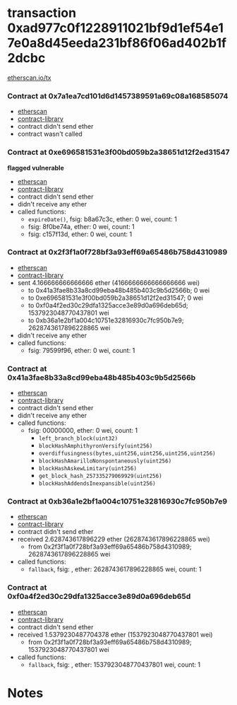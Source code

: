 # transaction 0xad977c0f1228911021bf9d1ef54e17e0a8d45eeda231bf86f06ad402b1f2dcbc

[etherscan.io/tx](https://etherscan.io/tx/0xad977c0f1228911021bf9d1ef54e17e0a8d45eeda231bf86f06ad402b1f2dcbc)


### Contract at 0x7a1ea7cd101d6d1457389591a69c08a168585074

* [etherscan](https://etherscan.io/address/0x7a1ea7cd101d6d1457389591a69c08a168585074)
* [contract-library](https://contract-library.com/contracts/Ethereum/7a1ea7cd101d6d1457389591a69c08a168585074)
* contract didn't send ether
* contract wasn't called


### Contract at 0xe696581531e3f00bd059b2a38651d12f2ed31547

**flagged vulnerable**

* [etherscan](https://etherscan.io/address/0xe696581531e3f00bd059b2a38651d12f2ed31547)
* [contract-library](https://contract-library.com/contracts/Ethereum/e696581531e3f00bd059b2a38651d12f2ed31547)
* contract didn't send ether
* didn't receive any ether
* called functions:
    * `expireDate()`, fsig: b8a67c3c, ether: 0 wei, count: 1
    * fsig: 8f0be74a, ether: 0 wei, count: 1
    * fsig: c157f13d, ether: 0 wei, count: 1


### Contract at 0x2f3f1a0f728bf3a93eff69a65486b758d4310989

* [etherscan](https://etherscan.io/address/0x2f3f1a0f728bf3a93eff69a65486b758d4310989)
* [contract-library](https://contract-library.com/contracts/Ethereum/2f3f1a0f728bf3a93eff69a65486b758d4310989)
* sent 4.166666666666666 ether (4166666666666666666 wei)
    * to 0x41a3fae8b33a8cd99eba48b485b403c9b5d2566b; 0 wei
    * to 0xe696581531e3f00bd059b2a38651d12f2ed31547; 0 wei
    * to 0xf0a4f2ed30c29dfa1325acce3e89d0a696deb65d; 1537923048770437801 wei
    * to 0xb36a1e2bf1a004c10751e32816930c7fc950b7e9; 2628743617896228865 wei
* didn't receive any ether
* called functions:
    * fsig: 79599f96, ether: 0 wei, count: 1


### Contract at 0x41a3fae8b33a8cd99eba48b485b403c9b5d2566b

* [etherscan](https://etherscan.io/address/0x41a3fae8b33a8cd99eba48b485b403c9b5d2566b)
* [contract-library](https://contract-library.com/contracts/Ethereum/41a3fae8b33a8cd99eba48b485b403c9b5d2566b)
* contract didn't send ether
* didn't receive any ether
* called functions:
    * fsig: 00000000, ether: 0 wei, count: 1
        * `left_branch_block(uint32)`
        * `blockHashAmphithyronVersify(uint256)`
        * `overdiffusingness(bytes,uint256,uint256,uint256,uint256)`
        * `blockHashAmarilloNonspontaneously(uint256)`
        * `blockHashAskewLimitary(uint256)`
        * `get_block_hash_257335279069929(uint256)`
        * `blockHashAddendsInexpansible(uint256)`


### Contract at 0xb36a1e2bf1a004c10751e32816930c7fc950b7e9

* [etherscan](https://etherscan.io/address/0xb36a1e2bf1a004c10751e32816930c7fc950b7e9)
* [contract-library](https://contract-library.com/contracts/Ethereum/b36a1e2bf1a004c10751e32816930c7fc950b7e9)
* contract didn't send ether
* received 2.628743617896229 ether (2628743617896228865 wei)
    * from 0x2f3f1a0f728bf3a93eff69a65486b758d4310989; 2628743617896228865 wei
* called functions:
    * `fallback`, fsig: , ether: 2628743617896228865 wei, count: 1


### Contract at 0xf0a4f2ed30c29dfa1325acce3e89d0a696deb65d

* [etherscan](https://etherscan.io/address/0xf0a4f2ed30c29dfa1325acce3e89d0a696deb65d)
* [contract-library](https://contract-library.com/contracts/Ethereum/f0a4f2ed30c29dfa1325acce3e89d0a696deb65d)
* contract didn't send ether
* received 1.5379230487704378 ether (1537923048770437801 wei)
    * from 0x2f3f1a0f728bf3a93eff69a65486b758d4310989; 1537923048770437801 wei
* called functions:
    * `fallback`, fsig: , ether: 1537923048770437801 wei, count: 1

# Notes

